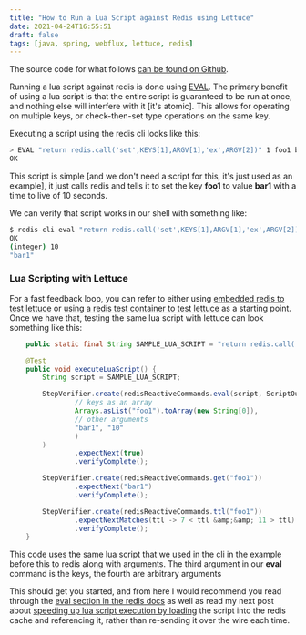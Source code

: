 ```yaml
---
title: "How to Run a Lua Script against Redis using Lettuce"
date: 2021-04-24T16:55:51
draft: false
tags: [java, spring, webflux, lettuce, redis]
---
```


The source code for what follows [can be found on Github](https://github.com/nfisher23/reactive-programming-webflux).

Running a lua script against redis is done using [EVAL](https://redis.io/commands/eval). The primary benefit of using a lua script is that the entire script is guaranteed to be run at once, and nothing else will interfere with it \[it's atomic\]. This allows for operating on multiple keys, or check-then-set type operations on the same key.

Executing a script using the redis cli looks like this:

```bash
> EVAL "return redis.call('set',KEYS[1],ARGV[1],'ex',ARGV[2])" 1 foo1 bar1 10
OK

```

This script is simple \[and we don't need a script for this, it's just used as an example\], it just calls redis and tells it to set the key **foo1** to value **bar1** with a time to live of 10 seconds.

We can verify that script works in our shell with something like:

```bash
$ redis-cli eval "return redis.call('set',KEYS[1],ARGV[1],'ex',ARGV[2])" 1 foo1 bar1 10; redis-cli ttl foo1; redis-cli get foo1
OK
(integer) 10
"bar1"

```

### Lua Scripting with Lettuce

For a fast feedback loop, you can refer to either using [embedded redis to test lettuce](https://nickolasfisher.com/blog/How-to-use-Embedded-Redis-to-Test-a-Lettuce-Client-in-Spring-Boot-Webflux) or [using a redis test container to test lettuce](https://nickolasfisher.com/blog/How-to-use-a-Redis-Test-Container-with-LettuceSpring-Boot-Webflux) as a starting point. Once we have that, testing the same lua script with lettuce can look something like this:

```java
    public static final String SAMPLE_LUA_SCRIPT = "return redis.call('set',KEYS[1],ARGV[1],'ex',ARGV[2])";

    @Test
    public void executeLuaScript() {
        String script = SAMPLE_LUA_SCRIPT;

        StepVerifier.create(redisReactiveCommands.eval(script, ScriptOutputType.BOOLEAN,
                // keys as an array
                Arrays.asList("foo1").toArray(new String[0]),
                // other arguments
                "bar1", "10"
                )
        )
                .expectNext(true)
                .verifyComplete();

        StepVerifier.create(redisReactiveCommands.get("foo1"))
                .expectNext("bar1")
                .verifyComplete();

        StepVerifier.create(redisReactiveCommands.ttl("foo1"))
                .expectNextMatches(ttl -> 7 < ttl &amp;&amp; 11 > ttl)
                .verifyComplete();
    }

```

This code uses the same lua script that we used in the cli in the example before this to redis along with arguments. The third argument in our **eval** command is the keys, the fourth are arbitrary arguments

This should get you started, and from here I would recommend you read through the [eval section in the redis docs](https://redis.io/commands/eval) as well as read my next post about [speeding up lua script execution by loading](https://nickolasfisher.com/blog/Pre-Loading-a-Lua-Script-into-Redis-With-Lettuce) the script into the redis cache and referencing it, rather than re-sending it over the wire each time.
